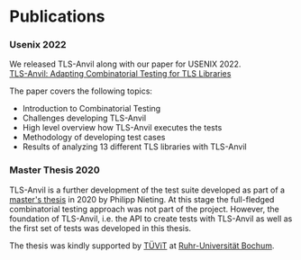 # Publications

### Usenix 2022
We released TLS-Anvil along with our paper for USENIX 2022.    
[TLS-Anvil: Adapting Combinatorial Testing for TLS Libraries](https://google.de)  

The paper covers the following topics:
* Introduction to Combinatorial Testing
* Challenges developing TLS-Anvil
* High level overview how TLS-Anvil executes the tests
* Methodology of developing test cases
* Results of analyzing 13 different TLS libraries with TLS-Anvil

### Master Thesis 2020
TLS-Anvil is a further development of the test suite developed as part of a [master's thesis](/TLS-Testsuite_Master_thesis.pdf) in 2020 by Philipp Nieting. At this stage the full-fledged combinatorial testing approach was not part of the project. However, the foundation of TLS-Anvil, i.e. the API to create tests with TLS-Anvil as well as the first set of tests was developed in this thesis.

The thesis was kindly supported by [TÜViT](https://tuvit.de) at [Ruhr-Universität Bochum](https://informatik.rub.de/nds/).

